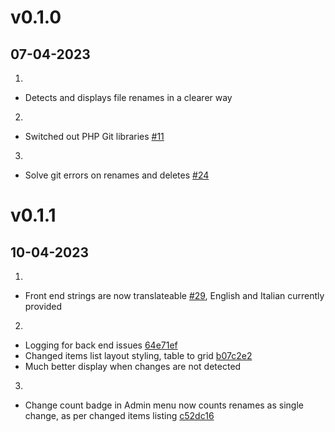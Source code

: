 # v0.1.0
##  07-04-2023

1. [](#new)
  * Detects and displays file renames in a clearer way
2. [](#improved)
  * Switched out PHP Git libraries [#11](https://github.com/hughbris/grav-plugin-pushy/issues/11)
3. [](#bugfix)
  * Solve git errors on renames and deletes [#24](https://github.com/hughbris/grav-plugin-pushy/issues/24)

# v0.1.1
## 10-04-2023

1. [](#new)
  * Front end strings are now translateable [#29](https://github.com/hughbris/grav-plugin-pushy/issues/29), English and Italian currently provided
2. [](#improved)
  * Logging for back end issues [64e71ef](https://github.com/hughbris/grav-plugin-pushy/commit/64e71ef779e86f38bb93af3bb095aa75e2046410)
  * Changed items list layout styling, table to grid [b07c2e2](https://github.com/hughbris/grav-plugin-pushy/commit/b07c2e223b9994802cd641d054e20f336d375e60)
  * Much better display when changes are not detected
3. [](#bugfix)
  * Change count badge in Admin menu now counts renames as single change, as per changed items listing [c52dc16](https://github.com/hughbris/grav-plugin-pushy/commit/c52dc16652545179a6009de3b37271648d5f199f)